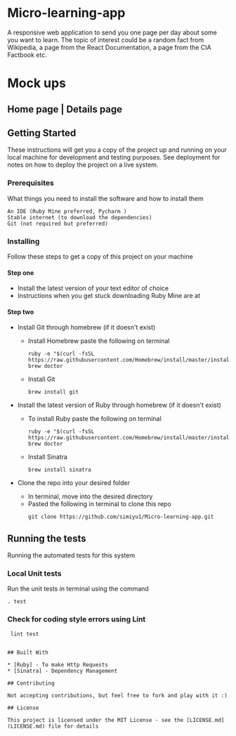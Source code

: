 
# Micro-learning-app

A responsive web application to send you one page per day about some you want to learn. The topic of interest could be a random
fact from Wikipedia, a page from the React Documentation, a page from the CIA Factbook etc.


# Mock ups

## Home page             |  Details page


## Getting Started

These instructions will get you a copy of the project up and running on your local machine for
development and testing purposes. See deployment for notes on how to deploy the project on a live system.

### Prerequisites

What things you need to install the software and how to install them

```
An IDE (Ruby Mine preferred, Pycharm )
Stable internet (to download the dependencies)
Git (not required but preferred)
```

### Installing

Follow these steps to get a copy of this project on your machine

#### Step one
 - Install the latest version of your text editor of choice
 - Instructions when you get stuck downloading Ruby Mine are at
 
#### Step two
 
 - Install Git through homebrew (if it doesn't exist)
    -   Install Homebrew paste the following on terminal
        ```
        ruby -e "$(curl -fsSL https://raw.githubusercontent.com/Homebrew/install/master/install)"
        brew doctor
        ```
    -   Install Git
        ```
        brew install git
        ```
  - Install the latest version of Ruby through homebrew (if it doesn't exist)
    -   To install Ruby paste the following on terminal
        ```
        ruby -e "$(curl -fsSL https://raw.githubusercontent.com/Homebrew/install/master/install)"
        brew doctor
        ```
    -   Install Sinatra
        ```
        brew install sinatra
        ```

 - Clone the repo into your desired folder
    -  In terminal, move into the desired directory
    -  Pasted the following in terminal to clone this repo
        ```
        git clone https://github.com/simiyu1/Micro-learning-app.git
        ```

## Running the tests

Running the automated tests for this system

### Local Unit tests

Run the unit tests in terminal using the command

```
. test
```


### Check for coding style errors using Lint

```
 lint test
```

```

## Built With

* [Ruby] - To make Http Requests
* [Sinatra] - Dependency Management

## Contributing

Not accepting contributions, but feel free to fork and play with it :)

## License

This project is licensed under the MIT License - see the [LICENSE.md](LICENSE.md) file for details

